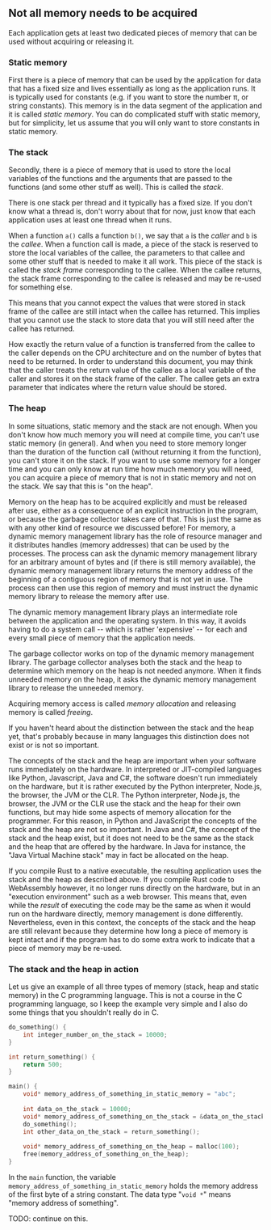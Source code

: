 Not all memory needs to be acquired
-----------------------------------

Each application gets at least two dedicated pieces of memory
that can be used without acquiring or releasing it.

### Static memory

First there is a piece of memory that can be used by the application for data
that has a fixed size and lives essentially as long as the application runs.
It is typically used for constants (e.g. if you want to store the number π, 
or string constants). This memory is in the data segment of
the application and it is called _static memory_.
You can do complicated stuff with static memory, but for simplicity, let us
assume that you will only want to store constants in static memory.

### The stack

Secondly, there is a piece of memory that is used to store the local variables
of the functions and the arguments that are passed to the functions 
(and some other stuff as well). 
This is called the _stack_.

There is one stack per thread and it typically has a fixed size.
If you don't know what a thread is, don't worry about that for now, just 
know that each application uses at least one thread when it runs.

When a function `a()` calls a function `b()`, we say that `a` is the _caller_
and `b` is the _callee_.
When a function call is made, a piece of the stack is reserved to store the
local variables of the callee, the parameters to that callee and some other
stuff that is needed to make it all work.
This piece of the stack is called the _stack frame_ corresponding to the
callee.
When the callee returns, the stack frame corresponding to the callee is released
and  may be re-used for something else.

This means that you cannot expect the values that were stored in stack frame
of the callee are still intact when the callee has returned.
This implies that you cannot use the stack to store data that you
will still need after the callee has returned.

How exactly the return value of a function is transferred from the callee to
the caller depends on the CPU architecture and on the number of bytes that need
to be returned.
In order to understand this document, you may think that the caller treats the
return value of the callee as a local variable of the caller and stores it on
the stack frame of the caller.
The callee gets an extra parameter that indicates where the return value should
be stored.


### The heap

In some situations, static memory and the stack are not enough. 
When you don't know how much memory you will need at compile time, you can't use
static memory (in general). 
And when you need to store memory longer than the duration of the function call
(without returning it from the function), you can't store it on the stack.
If you want to use some memory for a longer time and you can only know at run
time how much memory you will need, you can acquire a piece of memory that is
not in static memory and not on the stack.
We say that this is "on the heap".

Memory on the heap has to be acquired explicitly and must be released after use,
either as a consequence of an explicit instruction in the program, or because
the garbage collector takes care of that.
This is just the same as with any other kind of resource we discussed before!
For memory, a dynamic memory management library has the role of
resource manager and it distributes handles (memory addresses) that can be 
used by the processes.
The process can ask the dynamic memory management library for an arbitrary
amount of bytes and (if there is still memory available), the dynamic memory
management library returns the memory address of the beginning of a contiguous
region of memory that is not yet in use. The process can then use this
region of memory and must instruct the dynamic memory library to
release the memory after use.

The dynamic memory management library plays an intermediate role
between the application and the operating system. In this way, it avoids
having to do a system call -- which is rather 'expensive' -- for each and
every small piece of memory that the application needs.

The garbage collector works on top of the dynamic memory management library.
The garbage collector analyses both the stack and the heap to determine which
memory on the heap is not needed anymore. 
When it finds unneeded memory on the heap, it asks the dynamic memory management
library to release the unneeded memory.

Acquiring memory access is called _memory allocation_ and releasing memory is called _freeing_.

If you haven't heard about the distinction between the stack and the heap yet,
that's probably because in many languages this distinction does not exist or is
not so important.

The concepts of the stack and the heap are important when your software runs
immediately on the hardware.
In interpreted or JIT-compiled languages like Python, Javascript, Java and C#,
the software doesn't run immediately on the hardware, but it is rather executed
by the Python interpreter, Node.js, the browser, the JVM or the CLR.
The Python interpreter, Node.js, the browser, the JVM or the CLR use the stack
and the heap for their own functions, but may hide some aspects of memory
allocation for the programmer.
For this reason, in Python and JavaScript the concepts of the stack and
the heap are not so important.
In Java and C#, the concept of the stack and the heap exist, but it does not
need to be the same as the stack and the heap that are offered by the hardware.
In Java for instance, the "Java Virtual Machine stack" may in fact be allocated
on the heap.

If you compile Rust to a native executable, the resulting application uses the
stack and the heap as described above.
If you compile Rust code to WebAssembly however, it no longer runs directly on
the hardware, but in an "execution environment" such as a web browser.
This means that, even while the _result_ of executing the code may be the same
as when it would run on the hardware directly, memory management is done
differently. 
Nevertheless, even in this context, the concepts of the stack and the heap
are still relevant because they determine how long a piece of memory is kept
intact and if the program has to do some extra work to indicate that a piece
of memory may be re-used.

### The stack and the heap in action

Let us give an example of all three types of memory (stack, heap and static
memory) in the C programming language.
This is not a course in the C programming language, so I keep the example very
simple and I also do some things that you shouldn't really do in C.

```C
do_something() {
	int integer_number_on_the_stack = 10000;
}

int return_something() {
	return 500;
}

main() {
	void* memory_address_of_something_in_static_memory = "abc";
	
	int data_on_the_stack = 10000;
	void* memory_address_of_something_on_the_stack = &data_on_the_stack;
	do_something();
	int other_data_on_the_stack = return_something();
	
	void* memory_address_of_something_on_the_heap = malloc(100);
	free(memory_address_of_something_on_the_heap);
}
```

In the `main` function, the variable 
`memory_address_of_something_in_static_memory` holds the memory address of the
first byte of a string constant.
The data type "`void *`" means "memory address of something".

TODO: continue on this.
